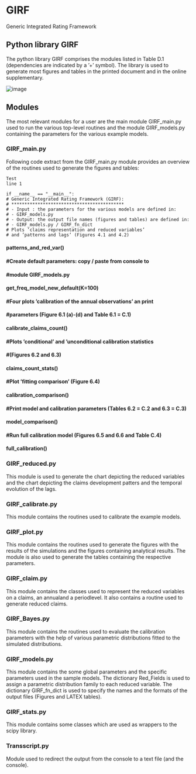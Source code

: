 # GIRF
Generic Integrated Rating Framework

## Python library GIRF
The python library GIRF comprises the modules listed in Table D.1 (dependencies are indicated by a ’+’ symbol). The library is used to generate most figures and tables in the printed document and in the online supplementary.

![image](https://github.com/Steivan/GIRF/assets/87634614/d6b37781-4ca4-4715-84a8-451840c29cec)

## Modules
The most relevant modules for a user are the main module GIRF_main.py used to run the various top-level routines and the module GIRF_models.py containing the parameters for the various example models.

### GIRF_main.py
Following code extract from the GIRF_main.py module provides an overview of the routines used to generate the figures and tables:

    Test
    line 1

    if __name__ == "__main__":
    # Generic Integrated Rating Framework (GIRF):
    # *******************************************
    # - Input : the parameters for the various models are defined in:
    # - GIRF_models.py
    # - Output: the output file names (figures and tables) are defined in:
    # - GIRF_models.py / GIRF_fn_dict
    # Plots ’claims representation and reduced variables’
    # and ’patterns and lags’ (Figures 4.1 and 4.2)
#### patterns_and_red_var()
#### #Create default parameters: copy / paste from console to
#### #module GIRF_models.py
#### get_freq_model_new_default(K=100)
#### #Four plots ’calibration of the annual observations’ an print
#### #parameters (Figure 6.1 (a)-(d) and Table 6.1 = C.1)
#### calibrate_claims_count()
#### #Plots ’conditional’ and ’unconditional calibration statistics
#### #(Figures 6.2 and 6.3)
#### claims_count_stats()
#### #Plot ’fitting comparison’ (Figure 6.4)
#### calibration_comparison()
#### #Print model and calibration parameters (Tables 6.2 = C.2 and 6.3 = C.3)
#### model_comparison()
#### #Run full calibration model (Figures 6.5 and 6.6 and Table C.4)
#### full_calibration()

### GIRF_reduced.py
This module is used to generate the chart depicting the reduced variables and the chart depicting the claims development patters and the temporal evolution of the lags.

### GIRF_calibrate.py
This module contains the routines used to calibrate the example models.

### GIRF_plot.py
This module contains the routines used to generate the figures with the results of the simulations and the figures containing analytical results. The module is also used to generate the tables containing the respective parameters.

### GIRF_claim.py
This module contains the classes used to represent the reduced variables on a claims, an annualand a periodlevel. It also contains a routine used to generate reduced claims.

### GIRF_Bayes.py
This module contains the routines used to evaluate the calibration parameters with the help of various parametric distributions fitted to the simulated distributions.

### GIRF_models.py
This module contains the some global parameters and the specific parameters used in the sample models. The dictionary Red_Fields is used to assign a parametric distribution family to each reduced variable. The dictionary GIRF_fn_dict is used to specify the names and the formats of the output files (Figures and LATEX tables).

### GIRF_stats.py
This module contains some classes which are used as wrappers to the scipy library.

### Transscript.py
Module used to redirect the output from the console to a text file (and the console).
